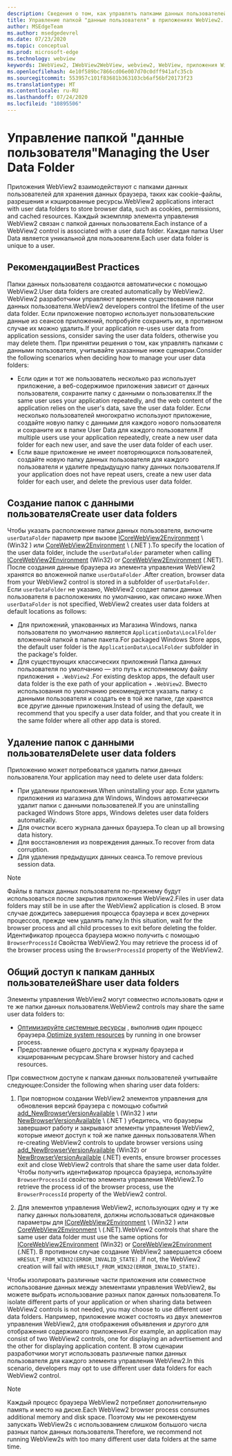 ```yaml
---
description: Сведения о том, как управлять папками данных пользователей в приложениях WebView2
title: Управление папкой "данные пользователя" в приложениях WebView2.
author: MSEdgeTeam
ms.author: msedgedevrel
ms.date: 07/23/2020
ms.topic: conceptual
ms.prod: microsoft-edge
ms.technology: webview
keywords: IWebView2, IWebView2WebView, webview2, WebView, приложения Win32, Win32, EDGE, ICoreWebView2, ICoreWebView2Host, элемент управления "браузер", HTML EDGE, папка "данные пользователя"
ms.openlocfilehash: 4e10f589bc7866cd06e007d70c0dff941afc35cb
ms.sourcegitcommit: 553957c101f83681b363103cb6af56bf20173f23
ms.translationtype: MT
ms.contentlocale: ru-RU
ms.lasthandoff: 07/24/2020
ms.locfileid: "10895506"
---
```

# <span data-ttu-id="fdb0c-104">Управление папкой "данные пользователя"</span><span class="sxs-lookup"><span data-stu-id="fdb0c-104">Managing the User Data Folder</span></span>  

<span data-ttu-id="fdb0c-105">Приложения WebView2 взаимодействуют с папками данных пользователей для хранения данных браузера, таких как cookie-файлы, разрешения и кэшированные ресурсы.</span><span class="sxs-lookup"><span data-stu-id="fdb0c-105">WebView2 applications interact with user data folders to store browser data, such as cookies, permissions, and cached resources.</span></span>  <span data-ttu-id="fdb0c-106">Каждый экземпляр элемента управления WebView2 связан с папкой данных пользователя.</span><span class="sxs-lookup"><span data-stu-id="fdb0c-106">Each instance of a WebView2 control is associated with a user data folder.</span></span>  <span data-ttu-id="fdb0c-107">Каждая папка User Data является уникальной для пользователя.</span><span class="sxs-lookup"><span data-stu-id="fdb0c-107">Each user data folder is unique to a user.</span></span>  

## <span data-ttu-id="fdb0c-108">Рекомендации</span><span class="sxs-lookup"><span data-stu-id="fdb0c-108">Best Practices</span></span>  

<span data-ttu-id="fdb0c-109">Папки данных пользователя создаются автоматически с помощью WebView2.</span><span class="sxs-lookup"><span data-stu-id="fdb0c-109">User data folders are created automatically by WebView2.</span></span>  <span data-ttu-id="fdb0c-110">WebView2 разработчики управляют временем существования папки данных пользователя.</span><span class="sxs-lookup"><span data-stu-id="fdb0c-110">WebView2 developers control the lifetime of the user data folder.</span></span>  <span data-ttu-id="fdb0c-111">Если приложение повторно использует пользовательские данные из сеансов приложений, попробуйте сохранить их, в противном случае их можно удалить.</span><span class="sxs-lookup"><span data-stu-id="fdb0c-111">If your application re-uses user data from application sessions, consider saving the user data folders, otherwise you may delete them.</span></span>  <span data-ttu-id="fdb0c-112">При принятии решения о том, как управлять папками с данными пользователя, учитывайте указанные ниже сценарии.</span><span class="sxs-lookup"><span data-stu-id="fdb0c-112">Consider the following scenarios when deciding how to manage your user data folders:</span></span>  

*   <span data-ttu-id="fdb0c-113">Если один и тот же пользователь несколько раз использует приложение, а веб-содержимое приложения зависит от данных пользователя, сохраните папку с данными о пользователях.</span><span class="sxs-lookup"><span data-stu-id="fdb0c-113">If the same user uses your application repeatedly, and the web content of the application relies on the user's data, save the user data folder.</span></span>  <span data-ttu-id="fdb0c-114">Если несколько пользователей многократно используют приложение, создайте новую папку с данными для каждого нового пользователя и сохраните их в папке User Data для каждого пользователя.</span><span class="sxs-lookup"><span data-stu-id="fdb0c-114">If multiple users use your application repeatedly, create a new user data folder for each new user, and save the user data folder of each user.</span></span>
*   <span data-ttu-id="fdb0c-115">Если ваше приложение не имеет повторяющихся пользователей, создайте новую папку данных пользователя для каждого пользователя и удалите предыдущую папку данных пользователя.</span><span class="sxs-lookup"><span data-stu-id="fdb0c-115">If your application does not have repeat users, create a new user data folder for each user, and delete the previous user data folder.</span></span>  

## <span data-ttu-id="fdb0c-116">Создание папок с данными пользователя</span><span class="sxs-lookup"><span data-stu-id="fdb0c-116">Create user data folders</span></span>  

<span data-ttu-id="fdb0c-117">Чтобы указать расположение папки данных пользователя, включите `userDataFolder` параметр при вызове [ICoreWebView2Environment](../reference/win32/0-9-538/icorewebview2environment.md) \ (Win32 \) или [CoreWebView2Environment](../reference/dotnet/0-9-538/microsoft-web-webview2-core-corewebview2environment.md) \ (.NET \).</span><span class="sxs-lookup"><span data-stu-id="fdb0c-117">To specify the location of the user data folder, include the `userDataFolder` parameter when calling [ICoreWebView2Environment](../reference/win32/0-9-538/icorewebview2environment.md) \(Win32\) or [CoreWebView2Environment](../reference/dotnet/0-9-538/microsoft-web-webview2-core-corewebview2environment.md) \(.NET\).</span></span>  <span data-ttu-id="fdb0c-118">После создания данные браузера из элемента управления WebView2 хранятся во вложенной папке `userDataFolder` .</span><span class="sxs-lookup"><span data-stu-id="fdb0c-118">After creation, browser data from your WebView2 control is stored in a subfolder of `userDataFolder`.</span></span>  <span data-ttu-id="fdb0c-119">Если `userDataFolder` не указано, WebView2 создает папки данных пользователя в расположениях по умолчанию, как описано ниже.</span><span class="sxs-lookup"><span data-stu-id="fdb0c-119">When `userDataFolder` is not specified, WebView2 creates user data folders at default locations as follows:</span></span>  

*   <span data-ttu-id="fdb0c-120">Для приложений, упакованных из Магазина Windows, папка пользователя по умолчанию является `ApplicationData\LocalFolder` вложенной папкой в папке пакета.</span><span class="sxs-lookup"><span data-stu-id="fdb0c-120">For packaged Windows Store apps, the default user folder is the `ApplicationData\LocalFolder` subfolder in the package's  folder.</span></span>  
*   <span data-ttu-id="fdb0c-121">Для существующих классических приложений Папка данных пользователя по умолчанию — это путь к исполняемому файлу приложения + `.WebView2` .</span><span class="sxs-lookup"><span data-stu-id="fdb0c-121">For existing desktop apps, the default user data folder is the exe path of your application + `.WebView2`.</span></span>  <span data-ttu-id="fdb0c-122">Вместо использования по умолчанию рекомендуется указать папку с данными пользователя и создать ее в той же папке, где хранятся все другие данные приложения.</span><span class="sxs-lookup"><span data-stu-id="fdb0c-122">Instead of using the default, we recommend that you specify a user data folder, and that you create it in the same folder where all other app data is stored.</span></span>  

## <span data-ttu-id="fdb0c-123">Удаление папок с данными пользователя</span><span class="sxs-lookup"><span data-stu-id="fdb0c-123">Delete user data folders</span></span>  

<span data-ttu-id="fdb0c-124">Приложению может потребоваться удалить папки данных пользователя.</span><span class="sxs-lookup"><span data-stu-id="fdb0c-124">Your application may need to delete user data folders:</span></span>  

*   <span data-ttu-id="fdb0c-125">При удалении приложения.</span><span class="sxs-lookup"><span data-stu-id="fdb0c-125">When uninstalling your app.</span></span>  <span data-ttu-id="fdb0c-126">Если удалить приложения из магазина для Windows, Windows автоматически удалит папки с данными пользователей.</span><span class="sxs-lookup"><span data-stu-id="fdb0c-126">If you are uninstalling packaged Windows Store apps, Windows deletes user data folders automatically.</span></span>  
*   <span data-ttu-id="fdb0c-127">Для очистки всего журнала данных браузера.</span><span class="sxs-lookup"><span data-stu-id="fdb0c-127">To clean up all browsing data history.</span></span>  
*   <span data-ttu-id="fdb0c-128">Для восстановления из повреждения данных.</span><span class="sxs-lookup"><span data-stu-id="fdb0c-128">To recover from data corruption.</span></span>  
*   <span data-ttu-id="fdb0c-129">Для удаления предыдущих данных сеанса.</span><span class="sxs-lookup"><span data-stu-id="fdb0c-129">To remove previous session data.</span></span>  

> [!NOTE]
> <span data-ttu-id="fdb0c-130">Файлы в папках данных пользователя по-прежнему будут использоваться после закрытия приложения WebView2.</span><span class="sxs-lookup"><span data-stu-id="fdb0c-130">Files in user data folders may still be in use after the WebView2 application is closed.</span></span>  <span data-ttu-id="fdb0c-131">В этом случае дождитесь завершения процесса браузера и всех дочерних процессов, прежде чем удалять папку.</span><span class="sxs-lookup"><span data-stu-id="fdb0c-131">In this situation, wait for the browser process and all child processes to exit before deleting the folder.</span></span>  <span data-ttu-id="fdb0c-132">Идентификатор процесса браузера можно получить с помощью `BrowserProcessId` Свойства WebView2.</span><span class="sxs-lookup"><span data-stu-id="fdb0c-132">You may retrieve the process id of the browser process using the `BrowserProcessId` property of the WebView2.</span></span>  

## <span data-ttu-id="fdb0c-133">Общий доступ к папкам данных пользователей</span><span class="sxs-lookup"><span data-stu-id="fdb0c-133">Share user data folders</span></span>  

<span data-ttu-id="fdb0c-134">Элементы управления WebView2 могут совместно использовать одни и те же папки данных пользователя.</span><span class="sxs-lookup"><span data-stu-id="fdb0c-134">WebView2 controls may share the same user data folders to:</span></span>  

*   <span data-ttu-id="fdb0c-135">[Оптимизируйте системные ресурсы](../concepts/process-model.md) , выполнив один процесс браузера.</span><span class="sxs-lookup"><span data-stu-id="fdb0c-135">[Optimize system resources](../concepts/process-model.md) by running in one browser process.</span></span>  
*   <span data-ttu-id="fdb0c-136">Предоставление общего доступа к журналу браузера и кэшированным ресурсам.</span><span class="sxs-lookup"><span data-stu-id="fdb0c-136">Share browser history and cached resources.</span></span>  

<span data-ttu-id="fdb0c-137">При совместном доступе к папкам данных пользователей учитывайте следующее:</span><span class="sxs-lookup"><span data-stu-id="fdb0c-137">Consider the following when sharing user data folders:</span></span>  

1.  <span data-ttu-id="fdb0c-138">При повторном создании WebView2 элементов управления для обновления версий браузера с помощью событий [add_NewBrowserVersionAvailable](../reference/win32/0-9-538/icorewebview2environment.md#add_newbrowserversionavailable) \ (Win32 \) или [NewBrowserVersionAvailable](../reference/dotnet/0-9-538/microsoft-web-webview2-core-corewebview2environment.md#newbrowserversionavailable) \ (.NET \) убедитесь, что браузеры завершают работу и закрывают элементы управления WebView2, которые имеют доступ к той же папке данных пользователя.</span><span class="sxs-lookup"><span data-stu-id="fdb0c-138">When re-creating WebView2 controls to update browser versions using [add_NewBrowserVersionAvailable](../reference/win32/0-9-538/icorewebview2environment.md#add_newbrowserversionavailable) \(Win32\) or [NewBrowserVersionAvailable](../reference/dotnet/0-9-538/microsoft-web-webview2-core-corewebview2environment.md#newbrowserversionavailable) \(.NET\) events, ensure browser processes exit and close WebView2 controls that share the same user data folder.</span></span>  <span data-ttu-id="fdb0c-139">Чтобы получить идентификатор процесса браузера, используйте `BrowserProcessId` свойство элемента управления WebView2.</span><span class="sxs-lookup"><span data-stu-id="fdb0c-139">To retrieve the process id of the browser process, use the `BrowserProcessId` property of the WebView2 control.</span></span>  

2.  <span data-ttu-id="fdb0c-140">Для элементов управления WebView2, использующих одну и ту же папку данных пользователя, должны использоваться одинаковые параметры для [ICoreWebView2Environment](../reference/win32/0-9-538/icorewebview2environment.md) \ (Win32 \) или [CoreWebView2Environment](../reference/dotnet/0-9-538/microsoft-web-webview2-core-corewebview2environment.md) \ (.NET).</span><span class="sxs-lookup"><span data-stu-id="fdb0c-140">WebView2 controls that share the same user data folder must use the same options for [ICoreWebView2Environment](../reference/win32/0-9-538/icorewebview2environment.md) \(Win32\) or [CoreWebView2Environment](../reference/dotnet/0-9-538/microsoft-web-webview2-core-corewebview2environment.md) \(.NET\).</span></span>  <span data-ttu-id="fdb0c-141">В противном случае создание WebView2 завершается сбоем `HRESULT_FROM_WIN32(ERROR_INVALID_STATE)` .</span><span class="sxs-lookup"><span data-stu-id="fdb0c-141">If not, the WebView2 creation will fail with `HRESULT_FROM_WIN32(ERROR_INVALID_STATE)`.</span></span>  

<span data-ttu-id="fdb0c-142">Чтобы изолировать различные части приложения или совместное использование данных между элементами управления WebView2, вы можете выбрать использование разных папок данных пользователя.</span><span class="sxs-lookup"><span data-stu-id="fdb0c-142">To isolate different parts of your application or when sharing data between WebView2 controls is not needed, you may choose to use different user data folders.</span></span>  <span data-ttu-id="fdb0c-143">Например, приложение может состоять из двух элементов управления WebView2, для отображения объявления и другого для отображения содержимого приложения.</span><span class="sxs-lookup"><span data-stu-id="fdb0c-143">For example, an application may consist of two WebView2 controls, one for displaying an advertisement and the other for displaying application content.</span></span>  <span data-ttu-id="fdb0c-144">В этом сценарии разработчики могут использовать различные папки данных пользователя для каждого элемента управления WebView2.</span><span class="sxs-lookup"><span data-stu-id="fdb0c-144">In this scenario, developers may opt to use different user data folders for each WebView2 control.</span></span>  

> [!NOTE]
> <span data-ttu-id="fdb0c-145">Каждый процесс браузера WebView2 потребляет дополнительную память и место на диске.</span><span class="sxs-lookup"><span data-stu-id="fdb0c-145">Each WebView2 browser process consumes additional memory and disk space.</span></span>  <span data-ttu-id="fdb0c-146">Поэтому мы не рекомендуем запускать WebView2s с использованием слишком большого числа разных папок данных пользователя.</span><span class="sxs-lookup"><span data-stu-id="fdb0c-146">Therefore, we recommend not running WebView2s with too many different user data folders at the same time.</span></span>  
